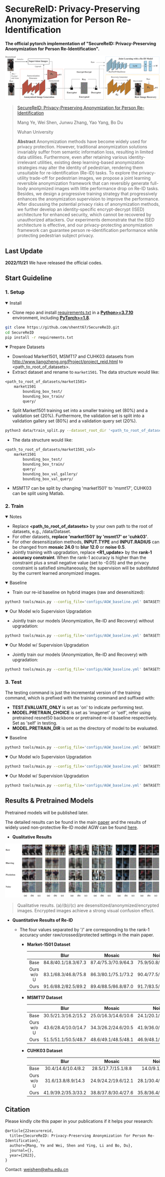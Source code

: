 



# SecureReID: Privacy-Preserving Anonymization for Person Re-Identification

**The official pytorch implementation of "SecureReID: Privacy-Preserving Anonymization for Person Re-Identification".**

![](./pics/framework.svg)

> [SecureReID: Privacy-Preserving Anonymization for Person Re-Identification](baidu.com)
>
> Mang Ye, Wei Shen, Junwu Zhang, Yao Yang, Bo Du
>
> Wuhan University
>
> **Abstract** Anonymization methods have become widely used for privacy protection. However, traditional anonymization solutions invariably suffer from semantic information loss, resulting in limited data utilities. Furthermore, even after retaining various identity-irrelevant utilities, existing deep learning-based anonymization strategies may alter the identity of pedestrian, rendering them unsuitable for re-identification (Re-ID) tasks. To explore the privacy-utility trade-off for pedestrian images, we propose a joint learning reversible anonymization framework that can reversibly generate full-body anonymized images with little performance drop on Re-ID tasks. Besides, we design a progressive training strategy that progressively enhances the anonymization supervision to improve the performance. After discussing the potential privacy risks of anonymization methods, we further develop an identity-specific encrypt-decrypt (ISED) architecture for enhanced security, which cannot be recovered by unauthorized attackers. Our experiments demonstrate that the ISED architecture is effective, and our privacy-protecting anonymization framework can guarantee person re-identification performance while protecting pedestrian subject privacy.



## Last Update

**2022/11/21** We have released the official codes.



## Start Guideline

### 1. Setup

<details open>
<summary>Install</summary>

- Clone repo and install [requirements.txt](./requirements.txt) in a [**Python>=3.7.10**](https://www.python.org/) environment, including [**PyTorch>=1.8**](https://pytorch.org/get-started/locally/).

```bash
git clone https://github.com/shentt67/SecureReID.git
cd SecureReID
pip install -r requirements.txt
```

</details>

<details open>
<summary>Prepare Datasets</summary>

- Download Market1501, MSMT17 and CUHK03 datasets from http://www.liangzheng.org/Project/project_reid.html to <path_to_root_of_datasets>.
- Extract dataset and rename to `market1501`. The data structure would like:

```
<path_to_root_of_datasets/market1501>
    market1501 
        bounding_box_test/
        bounding_box_train/
        query/
```

- Split Market1501 training set into a smaller training set (80%) and a validation set (20%). Furthermore, the validation set is split into a validation gallery set (80%) and a validation query set (20%).

```bash
python3 data/train_split.py --dataset_root_dir '<path_to_root_of_datasets>' --dataset_name 'market1501'
```

- The data structure would like:


```
<path_to_root_of_datasets/market1501_val>
    market1501 
        bounding_box_test/
        bounding_box_train/
        query/
        bounding_box_val_gallery/
        bounding_box_val_query/
```

- MSMT17 can be split by changing 'market1501' to  'msmt17', CUHK03 can be split using Matlab.

</details>

### 2. Train

<details open>
<summary>Notes</summary>

- Replace **<path_to_root_of_datasets>** by your own path to the root of datasets, e.g., /data/Dataset.
- For other datasets, **replace 'market1501' by 'msmt17' or 'cuhk03'**.
- For other desensitization methods,  **INPUT.TYPE** and **INPUT.RADIUS** can be changed from **mosaic 24.0** to **blur 12.0** or **noise 0.5**.
- Jointly training with upgradation, replace **<R1_update>** by the **rank-1 accuracy constraint**. When the rank-1 accuracy is higher than the constraint plus a small negative value (set to -0.05) and the privacy constraint is satisfied simultaneously, the supervision will be substituted by the current learned anonymized images.

</details>

<details open>
<summary>Baseline</summary>

- Train our re-id baseline on hybrid images (raw and desensitized):


```bash
python3 tools/main.py --config_file='configs/AGW_baseline.yml' DATASETS.ROOT_DIR "<path_to_root_of_datasets>" DATASETS.NAMES "('market1501_val')" INPUT.TYPE "mosaic" INPUT.RADIUS "24.0" OUTPUT_DIR "('./log/market1501/market1501-base-mosaic')" MODEL.MODE "C"
```

</details>

<details open>
<summary>Our Model w/o Supervision Upgradation</summary>

- Jointly train our models (Anonymization, Re-ID and Recovery) without upgradation:


```bash
python3 tools/main.py --config_file='configs/AGW_baseline.yml' DATASETS.ROOT_DIR "<path_to_root_of_datasets>" DATASETS.NAMES "('market1501_val')" INPUT.TYPE "mosaic" INPUT.RADIUS "24.0" OUTPUT_DIR "('./log/market1501/market1501-wosu-mosaic')"
```

</details>

<details open>
<summary>Our Model w/ Supervision Upgradation</summary>

- Jointly train our models (Anonymization, Re-ID and Recovery) with upgradation:


```bash
python3 tools/main.py --config_file='configs/AGW_baseline.yml' DATASETS.ROOT_DIR "<path_to_root_of_datasets>" DATASETS.NAMES "('market1501_val')" INPUT.TYPE "mosaic" INPUT.RADIUS "24.0" OUTPUT_DIR "('./log/market1501/market1501-full-mosaic')" MODEL.VAL_R1 "<R1_update>"
```

</details>

### 3. Test

The testing command is just the incremental version of the training command, which is prefixed with the training command and suffixed with:

- **TEST.EVALUATE_ONLY** is set as 'on' to indicate performing test.
- **MODEL.PRETRAIN_CHOICE** is set as 'imagenet' or 'self', refer using pretrained resnet50 backbone or pretrained re-id baseline respectively. Set as 'self' in testing.
- **MODEL.PRETRAIN_DIR** is set as the directory of model to be evaluated.

<details open>
<summary>Baseline</summary>

```bash
python3 tools/main.py --config_file='configs/AGW_baseline.yml' DATASETS.ROOT_DIR "<path_to_root_of_datasets>" DATASETS.NAMES "('market1501')" INPUT.TYPE "mosaic" INPUT.RADIUS "24.0" OUTPUT_DIR "('./log/market1501/test/market1501-base-mosaic')" MODEL.MODE "C" TEST.EVALUATE_ONLY "('on')" MODEL.PRETRAIN_CHOICE "('self')" MODEL.PRETRAIN_DIR "./log/market1501/market1501-base-mosaic"
```

</details>

<details open>
<summary>Our Model w/o Supervision Upgradation</summary>

```bash
python3 tools/main.py --config_file='configs/AGW_baseline.yml' DATASETS.ROOT_DIR "<path_to_root_of_datasets>" DATASETS.NAMES "('market1501')" INPUT.TYPE "mosaic" INPUT.RADIUS "24.0" OUTPUT_DIR "('./log/market1501/test/market1501-wosu-mosaic')" TEST.EVALUATE_ONLY "('on')" MODEL.PRETRAIN_CHOICE "('self')" MODEL.PRETRAIN_DIR "./log/market1501/market1501-wosu-mosaic"
```

</details>

<details open>
<summary>Our Model w/ Supervision Upgradation</summary>

```bash
python3 tools/main.py --config_file='configs/AGW_baseline.yml' DATASETS.ROOT_DIR "<path_to_root_of_datasets>" DATASETS.NAMES "('market1501')" INPUT.TYPE "mosaic" INPUT.RADIUS "24.0" OUTPUT_DIR "('./log/market1501/test/market1501-full-mosaic')" TEST.EVALUATE_ONLY "('on')" MODEL.PRETRAIN_CHOICE "('self')" MODEL.PRETRAIN_DIR "./log/market1501/market1501-full-mosaic"
```

</details>



## Results & Pretrained Models

Pretrained models will be published later.

The detailed results can be found in the main [paper](https://doi.org/10.1145/3503161.3548766) and the results of widely used non-protective Re-ID model AGW can be found [here](https://github.com/mangye16/ReID-Survey).



- **Qualitative Results**

![](./pics/qualitative.svg)

> Qualitative results. (a)/(b)/(c) are desensitized/anonymized/encrypted images. Encrypted images achieve a strong visual confusion effect.



- **Quantitative Results of Re-ID**

  - The four values separated by '/' are corresponding to the rank-1 accuracy under raw/crossed/protected settings in the main paper.

    - **Market-1501 Dataset**

      |            |        Blur         |       Mosaic        |        Noise        |
      | :--------: | :-----------------: | :-----------------: | :-----------------: |
      |    Base    | 84.8/40.1/18.3/67.3 | 87.4/75.3/70.9/64.3 | 75.9/50.8/41.7/68.7 |
      | Ours w/o U | 83.1/68.3/46.8/75.8 | 86.3/80.1/75.1/73.2 | 90.4/77.5/67.5/84.4 |
      |    Ours    | 91.6/88.2/82.5/89.2 | 89.4/88.5/86.8/87.0 | 91.7/83.5/83.8/91.2 |

    - **MSMT17  Dataset**

      |            |        Blur         |       Mosaic        |        Noise        |
      | :--------: | :-----------------: | :-----------------: | :-----------------: |
      |    Base    | 30.5/21.3/16.2/15.2 | 25.0/16.3/14.6/10.6 | 24.1/20.1/18.5/18.2 |
      | Ours w/o U | 43.6/28.4/10.0/14.7 | 34.3/26.2/24.6/20.5 | 41.9/36.0/29.4/31.3 |
      |    Ours    | 51.5/51.1/50.5/48.7 | 48.6/49.1/48.5/48.1 | 46.9/48.1/46.2/46.0 |

    - **CUHK03  Dataset**

      |            |        Blur         |       Mosaic        |        Noise        |
      | :--------: | :-----------------: | :-----------------: | :-----------------: |
      |    Base    | 30.4/14.6/10.4/8.2  | 28.5/17.7/15.1/8.8  |  14.0/9.1/8.6/8.1   |
      | Ours w/o U | 31.6/13.8/8.9/14.3  | 24.9/24.2/19.6/12.1 | 28.1/30.4/30.4/31.9 |
      |    Ours    | 41.9/39.2/35.3/33.2 | 38.8/37.8/30.4/27.6 | 35.8/36.4/37.9/41.9 |

## Citation

Please kindly cite this paper in your publications if it helps your research:

```
@article{22securereid,
  title={SecureReID: Privacy-Preserving Anonymization for Person Re-Identification},
  author={Mang, Ye and Wei, Shen and Ying, Li and Bo, Du},
  journal={},
  year={2023},
}
```

Contact: [weishen@whu.edu.cn](mailto:w.shen.contact@whu.edu.cn)

